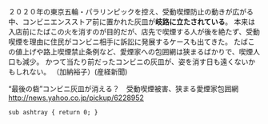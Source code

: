 ２０２０年の東京五輪・パラリンピックを控え、受動喫煙防止の動きが広がる中、コンビニエンスストア前に置かれた灰皿が**岐路に立たされている**。
本来は入店前にたばこの火を消すのが目的だが、店先で喫煙する人が後を絶たず、受動喫煙を理由に住民がコンビニ相手に訴訟に発展するケースも出てきた。
たばこの値上げや路上喫煙禁止条例など、愛煙家への包囲網は狭まるばかりで、喫煙人口も減少。
かつて当たり前だったコンビニの灰皿が、姿を消す日も遠くないかもしれない。
（加納裕子）(産経新聞)

“最後の砦”コンビニ灰皿が消える？　受動喫煙被害、狭まる愛煙家包囲網 http://news.yahoo.co.jp/pickup/6228952

`
sub ashtray {
	return 0;
}
`
